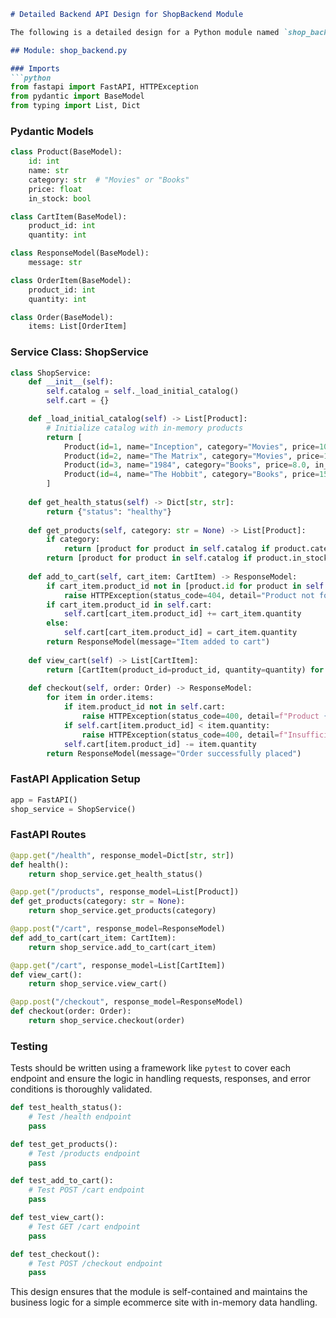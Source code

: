 ```markdown
# Detailed Backend API Design for ShopBackend Module

The following is a detailed design for a Python module named `shop_backend.py` for a simple ecommerce site focusing on Movies & Books. The module will provide a FastAPI backend with the required endpoints.

## Module: shop_backend.py

### Imports
```python
from fastapi import FastAPI, HTTPException
from pydantic import BaseModel
from typing import List, Dict
```

### Pydantic Models
```python
class Product(BaseModel):
    id: int
    name: str
    category: str  # "Movies" or "Books"
    price: float
    in_stock: bool

class CartItem(BaseModel):
    product_id: int
    quantity: int

class ResponseModel(BaseModel):
    message: str

class OrderItem(BaseModel):
    product_id: int
    quantity: int

class Order(BaseModel):
    items: List[OrderItem]
```

### Service Class: ShopService
```python
class ShopService:
    def __init__(self):
        self.catalog = self._load_initial_catalog()
        self.cart = {}

    def _load_initial_catalog(self) -> List[Product]:
        # Initialize catalog with in-memory products
        return [
            Product(id=1, name="Inception", category="Movies", price=10.0, in_stock=True),
            Product(id=2, name="The Matrix", category="Movies", price=12.0, in_stock=True),
            Product(id=3, name="1984", category="Books", price=8.0, in_stock=True),
            Product(id=4, name="The Hobbit", category="Books", price=15.0, in_stock=True)
        ]
    
    def get_health_status(self) -> Dict[str, str]:
        return {"status": "healthy"}
    
    def get_products(self, category: str = None) -> List[Product]:
        if category:
            return [product for product in self.catalog if product.category == category and product.in_stock]
        return [product for product in self.catalog if product.in_stock]
    
    def add_to_cart(self, cart_item: CartItem) -> ResponseModel:
        if cart_item.product_id not in [product.id for product in self.catalog]:
            raise HTTPException(status_code=404, detail="Product not found")
        if cart_item.product_id in self.cart:
            self.cart[cart_item.product_id] += cart_item.quantity
        else:
            self.cart[cart_item.product_id] = cart_item.quantity
        return ResponseModel(message="Item added to cart")
    
    def view_cart(self) -> List[CartItem]:
        return [CartItem(product_id=product_id, quantity=quantity) for product_id, quantity in self.cart.items()]
    
    def checkout(self, order: Order) -> ResponseModel:
        for item in order.items:
            if item.product_id not in self.cart:
                raise HTTPException(status_code=400, detail=f"Product {item.product_id} not in cart")
            if self.cart[item.product_id] < item.quantity:
                raise HTTPException(status_code=400, detail=f"Insufficient quantity for product {item.product_id}")
            self.cart[item.product_id] -= item.quantity
        return ResponseModel(message="Order successfully placed")
```

### FastAPI Application Setup
```python
app = FastAPI()
shop_service = ShopService()
```

### FastAPI Routes
```python
@app.get("/health", response_model=Dict[str, str])
def health():
    return shop_service.get_health_status()

@app.get("/products", response_model=List[Product])
def get_products(category: str = None):
    return shop_service.get_products(category)

@app.post("/cart", response_model=ResponseModel)
def add_to_cart(cart_item: CartItem):
    return shop_service.add_to_cart(cart_item)

@app.get("/cart", response_model=List[CartItem])
def view_cart():
    return shop_service.view_cart()

@app.post("/checkout", response_model=ResponseModel)
def checkout(order: Order):
    return shop_service.checkout(order)
```

### Testing
Tests should be written using a framework like `pytest` to cover each endpoint and ensure the logic in handling requests, responses, and error conditions is thoroughly validated.
```python
def test_health_status():
    # Test /health endpoint
    pass

def test_get_products():
    # Test /products endpoint
    pass

def test_add_to_cart():
    # Test POST /cart endpoint
    pass

def test_view_cart():
    # Test GET /cart endpoint
    pass

def test_checkout():
    # Test POST /checkout endpoint
    pass
```

This design ensures that the module is self-contained and maintains the business logic for a simple ecommerce site with in-memory data handling.
```